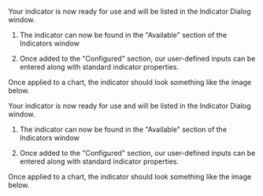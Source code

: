 Your indicator is now ready for use and will be listed in the Indicator Dialog window.

1. The indicator can now be found in the "Available" section of the Indicators window

2. Once added to the "Configured" section, our user-defined inputs can be entered along with standard indicator properties.


Once applied to a chart, the indicator should look something like the image below.

Your indicator is now ready for use and will be listed in the Indicator Dialog window.

1. The indicator can now be found in the "Available" section of the Indicators window

2. Once added to the "Configured" section, our user-defined inputs can be entered along with standard indicator properties.


Once applied to a chart, the indicator should look something like the image below.